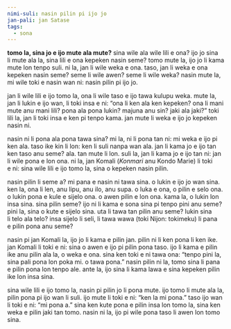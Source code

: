 ```yaml
---
nimi-suli: nasin pilin pi ijo jo
jan-pali: jan Satase
tags:
  - sona
---
```

**tomo la, sina jo e ijo mute ala mute?** sina wile ala wile lili e ona? ijo jo sina li mute ala la, sina lili e ona kepeken nasin seme? tomo mute la, ijo jo li kama mute lon tenpo suli. ni la, jan li wile weka e ona. taso, jan li weka e ona kepeken nasin seme? seme li wile awen? seme li wile weka? nasin mute la, mi wile toki e nasin wan ni: nasin pilin pi ijo jo.

jan li wile lili e ijo tomo la, ona li wile taso e ijo tawa kulupu weka. mute la, jan li lukin e ijo wan, li toki insa e ni: “ona li ken ala ken kepeken? ona li mani mute anu mani lili? pona ala pona lukin? majuna anu sin? jaki ala jaki?” toki lili la, jan li toki insa e ken pi tenpo kama. jan mute li weka e ijo jo kepeken nasin ni.

nasin ni li pona ala pona tawa sina? mi la, ni li pona tan ni: mi weka e ijo pi ken ala. taso ike kin li lon: ken li suli nanpa wan ala. jan li kama jo e ijo tan ken taso anu seme? ala. tan mute li lon. suli la, jan li kama jo e ijo tan ni: jan li wile pona e lon ona. ni la, jan Komali (*Konmari* anu Kondo Marie) li toki e ni: sina wile lili e ijo tomo la, sina o kepeken nasin pilin. 

nasin pilin li seme a? mi pana e nasin ni tawa sina. o lukin e ijo jo wan sina. ken la, ona li len, anu lipu, anu ilo, anu supa. o luka e ona, o pilin e selo ona. o lukin pona e kule e sijelo ona. o awen pilin e lon ona. kama la, o lukin lon insa sina. sina pilin seme? ijo ni li kama e sona sina pi tenpo pini anu seme? pini la, sina o kute e sijelo sina. uta li tawa tan pilin anu seme? lukin sina li telo ala telo? insa sijelo li seli, li tawa wawa (toki Nijon: tokimeku) li pana e pilin pona anu seme? 

nasin pi jan Komali la, ijo jo li kama e pilin jan. pilin ni li ken pona li ken ike. jan Komali li toki e ni: sina o awen e ijo pi pilin pona taso. ijo li kama e pilin ike anu pilin ala la, o weka e ona. sina ken toki e ni tawa ona: “tenpo pini la, sina pali pona lon poka mi. o tawa pona.” nasin pilin ni la, tomo sina li pana e pilin pona lon tenpo ale. ante la, ijo sina li kama lawa e sina kepeken pilin ike lon insa sina.

sina wile lili e ijo tomo la, nasin pi pilin jo li pona mute. ijo tomo li mute ala la, pilin pona pi ijo wan li suli. ijo mute li toki e ni: “ken la mi pona.” taso ijo wan li toki e ni: “mi pona a.” sina ken kute pona e pilin insa lon tomo la, sina ken weka e pilin jaki tan tomo. nasin ni la, ijo pi wile pona taso li awen lon tomo sina.
